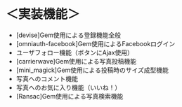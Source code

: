 # ＜実装機能＞
- [devise]Gem使用による登録機能全般
- [omniauth-facebook]Gem使用によるFacebookログイン
- ユーザフォロー機能（ボタンにAjax使用）
- [carrierwave]Gem使用による写真投稿機能
- [mini_magick]Gem使用による投稿時のサイズ成型機能
- 写真へのコメント機能
- 写真へのお気に入り機能（いいね！）
- [Ransac]Gem使用による写真検索機能
